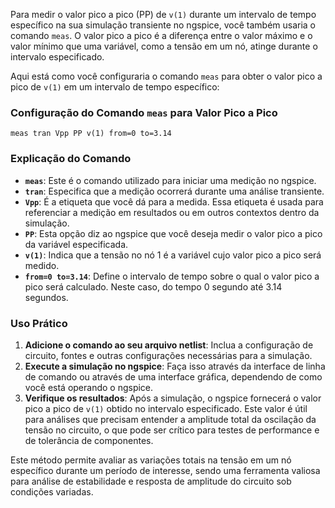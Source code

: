 Para medir o valor pico a pico (PP) de `v(1)` durante um intervalo de tempo específico na sua simulação transiente no ngspice, você também usaria o comando `meas`. O valor pico a pico é a diferença entre o valor máximo e o valor mínimo que uma variável, como a tensão em um nó, atinge durante o intervalo especificado.

Aqui está como você configuraria o comando `meas` para obter o valor pico a pico de `v(1)` em um intervalo de tempo específico:

### Configuração do Comando `meas` para Valor Pico a Pico

```spice
meas tran Vpp PP v(1) from=0 to=3.14
```

### Explicação do Comando

- **`meas`**: Este é o comando utilizado para iniciar uma medição no ngspice.
- **`tran`**: Especifica que a medição ocorrerá durante uma análise transiente.
- **`Vpp`**: É a etiqueta que você dá para a medida. Essa etiqueta é usada para referenciar a medição em resultados ou em outros contextos dentro da simulação.
- **`PP`**: Esta opção diz ao ngspice que você deseja medir o valor pico a pico da variável especificada.
- **`v(1)`**: Indica que a tensão no nó 1 é a variável cujo valor pico a pico será medido.
- **`from=0 to=3.14`**: Define o intervalo de tempo sobre o qual o valor pico a pico será calculado. Neste caso, do tempo 0 segundo até 3.14 segundos.

### Uso Prático

1. **Adicione o comando ao seu arquivo netlist**: Inclua a configuração de circuito, fontes e outras configurações necessárias para a simulação.
2. **Execute a simulação no ngspice**: Faça isso através da interface de linha de comando ou através de uma interface gráfica, dependendo de como você está operando o ngspice.
3. **Verifique os resultados**: Após a simulação, o ngspice fornecerá o valor pico a pico de `v(1)` obtido no intervalo especificado. Este valor é útil para análises que precisam entender a amplitude total da oscilação da tensão no circuito, o que pode ser crítico para testes de performance e de tolerância de componentes.

Este método permite avaliar as variações totais na tensão em um nó específico durante um período de interesse, sendo uma ferramenta valiosa para análise de estabilidade e resposta de amplitude do circuito sob condições variadas.
